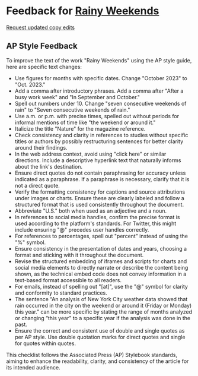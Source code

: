 # Feedback for [Rainy Weekends](https://radhika3558.github.io/rainy-weekends/)

[Request updated copy edits](https://github.com/jsoma/data-studio-projects-2024/issues/new/choose)

## AP Style Feedback

To improve the text of the work "Rainy Weekends" using the AP style guide, here are specific text changes:

- Use figures for months with specific dates. Change "October 2023" to "Oct. 2023."
- Add a comma after introductory phrases. Add a comma after "After a busy work week" and "In September and October."
- Spell out numbers under 10. Change "seven consecutive weekends of rain" to "Seven consecutive weekends of rain."
- Use a.m. or p.m. with precise times, spelled out without periods for informal mentions of time like "the weekend or around it."
- Italicize the title "Nature" for the magazine reference.
- Check consistency and clarity in references to studies without specific titles or authors by possibly restructuring sentences for better clarity around their findings.
- In the web address context, avoid using "click here" or similar directions. Include a descriptive hyperlink text that naturally informs about the link's destination.
- Ensure direct quotes do not contain paraphrasing for accuracy unless indicated as a paraphrase. If a paraphrase is necessary, clarify that it is not a direct quote.
- Verify the formatting consistency for captions and source attributions under images or charts. Ensure these are clearly labeled and follow a structured format that is used consistently throughout the document.
- Abbreviate "U.S." both when used as an adjective and a noun.
- In references to social media handles, confirm the precise format is used according to the platform's standards. For Twitter, this might include ensuring "@" precedes user handles correctly.
- For references to percentages, spell out "percent" instead of using the "%" symbol. 
- Ensure consistency in the presentation of dates and years, choosing a format and sticking with it throughout the document. 
- Revise the structured embedding of iframes and scripts for charts and social media elements to directly narrate or describe the content being shown, as the technical embed code does not convey information in a text-based format accessible to all readers. 
- For emails, instead of spelling out "[at]", use the "@" symbol for clarity and conformity to standard practices.
- The sentence “An analysis of New York City weather data showed that rain occurred in the city on the weekend or around it (Friday or Monday) this year.” can be more specific by stating the range of months analyzed or changing “this year” to a specific year if the analysis was done in the past.
- Ensure the correct and consistent use of double and single quotes as per AP style. Use double quotation marks for direct quotes and single for quotes within quotes.

This checklist follows the Associated Press (AP) Stylebook standards, aiming to enhance the readability, clarity, and consistency of the article for its intended audience.